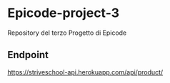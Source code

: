 # Epicode-project-3
Repository del terzo Progetto di Epicode

## Endpoint
https://striveschool-api.herokuapp.com/api/product/

